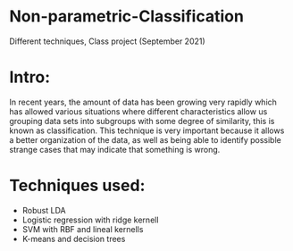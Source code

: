 # Non-parametric-Classification
Different techniques, Class project (September 2021)

# Intro:
In recent years, the amount of data has been growing very rapidly which has
allowed various situations where different characteristics allow us
grouping data sets into subgroups with some degree of similarity, this is known as
classification. This technique is very important because it allows a better organization of the data, as well as
being able to identify possible strange cases that may indicate that something is wrong.

# Techniques used:
- Robust LDA
- Logistic regression with ridge kernell
- SVM with RBF and lineal kernells
- K-means and decision trees
